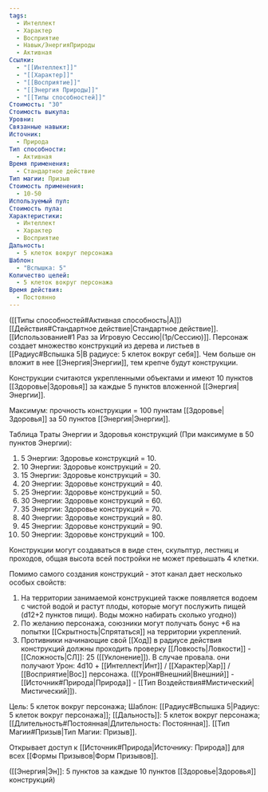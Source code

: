 ```yaml
---
tags:
  - Интеллект
  - Характер
  - Восприятие
  - Навык/ЭнергияПрироды
  - Активная
Ссылки:
  - "[[Интеллект]]"
  - "[[Характер]]"
  - "[[Восприятие]]"
  - "[[Энергия Природы]]"
  - "[[Типы способностей]]"
Стоимость: "30"
Стоимость выкупа: 
Уровни: 
Связанные навыки: 
Источник:
  - Природа
Тип способности:
  - Активная
Время применения:
  - Стандартное действие
Тип магии: Призыв
Стоимость применения:
  - 10-50
Используемый пул: 
Стоимость пула: 
Характеристики:
  - Интеллект
  - Характер
  - Восприятие
Дальность:
  - 5 клеток вокруг персонажа
Шаблон:
  - "Вспышка: 5"
Количество целей:
  - 5 клеток вокруг персонажа
Время действия:
  - Постоянно
---
```

([[Типы способностей#Активная способность|А]]) [[Действия#Стандартное действие|Стандартное действие]]. [[Использование#1 Раз за Игровую Сессию|(1р/Сессию)]]. Персонаж создает множество конструкций из дерева и листьев в [[Радиус#Вспышка 5|В радиусе: 5 клеток вокруг себя]]. Чем больше он вложит в нее [[Энергия|Энергии]], тем крепче будут конструкции.

Конструкции считаются укрепленными объектами и имеют 10 пунктов [[Здоровье|Здоровья]] за каждые 5 пунктов вложенной [[Энергия|Энергии]].

Максимум: прочность конструкции = 100 пунктам [[Здоровье|Здоровья]] за 50 пунктов [[Энергия|Энергии]].

Таблица Траты Энергии и Здоровья конструкций
(При максимуме в 50 пунктов Энергии):

1. 5 Энергии: Здоровье конструкций = 10.
2. 10 Энергии: Здоровье конструкций = 20. 
3. 15 Энергии: Здоровье конструкций = 30.
4. 20 Энергии: Здоровье конструкций = 40.
5. 25 Энергии: Здоровье конструкций = 50.
6. 30 Энергии: Здоровье конструкций = 60.
7. 35 Энергии: Здоровье конструкций = 70. 
8. 40 Энергии: Здоровье конструкций = 80.
9. 45 Энергии: Здоровье конструкций = 90.
10. 50 Энергии: Здоровье конструкций = 100. 

Конструкции могут создаваться в виде стен, скульптур, лестниц и проходов, общая высота всей постройки не может превышать 4 клетки. 

Помимо самого создания конструкций - этот канал дает несколько особых свойств:

1. На территории занимаемой конструкцией также появляется водоем с чистой водой и растут плоды, которые могут послужить пищей (d12+2 пунктов пищи). Воды можно набирать сколько угодно))
2. По желанию персонажа, союзники могут получать бонус +6 на попытки [[Скрытность|Спрятаться]] на территории укреплений. 
3. Противники начинающие свой [[Ход]] в радиусе действия конструкций должны проходить проверку [[Ловкость|Ловкости]] - [[Сложность|СЛ]]: 25 ([[Уклонение]]). В случае провала. они получают Урон: 4d10 + [[Интеллект|Инт]] / [[Характер|Хар]] / [[Восприятие|Вос]] персонажа. ([[Урон#Внешний|Внешний]] - [[Источник#Природа|Природа]] - [[Тип Воздействия#Мистический|Мистический]]).

Цель: 5 клеток вокруг персонажа; Шаблон: [[Радиус#Вспышка 5|Радиус: 5 клеток вокруг персонажа]]; [[Дальность]]: 5 клеток вокруг персонажа; [[Длительность#Постоянная|Длительность: Постоянная]]. [[Тип Магии#Призыв|Тип Магии: Призыв]].

Открывает доступ к [[Источник#Природа|Источнику: Природа]] для всех [[Формы Призывов|Форм Призывов]]. 

([[Энергия|Эн]]: 5 пунктов за каждые 10 пунктов [[Здоровье|Здоровья]] конструкций)